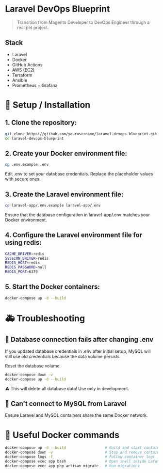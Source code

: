 # Laravel DevOps Blueprint

> Transition from Magento Developer to DevOps Engineer through a real pet project.

## Stack
- Laravel
- Docker
- GitHub Actions
- AWS (EC2)
- Terraform
- Ansible
- Prometheus + Grafana

# 🚀 Setup / Installation
## 1. Clone the repository:
```bash
git clone https://github.com/yourusername/laravel-devops-blueprint.git
cd laravel-devops-blueprint
```

## 2. Create your Docker environment file:
```bash
cp .env.example .env
```
Edit .env to set your database credentials. Replace the placeholder values with secure ones.

## 3. Create the Laravel environment file:
```bash
cp laravel-app/.env.example laravel-app/.env
```
Ensure that the database configuration in laravel-app/.env matches your Docker environment.

## 4. Configure the Laravel environment file for using redis:
```bash
CACHE_DRIVER=redis
SESSION_DRIVER=redis
REDIS_HOST=redis
REDIS_PASSWORD=null
REDIS_PORT=6379
```

## 5. Start the Docker containers:
```bash
docker-compose up -d --build
```


# 🚑 Troubleshooting
## 🔐 Database connection fails after changing .env
If you updated database credentials in .env after initial setup, MySQL will still use old credentials because the data volume persists.

Reset the database volume:
```bash
docker-compose down -v
docker-compose up -d --build
```
⚠️ This will delete all database data! Use only in development.

## 🐘 Can't connect to MySQL from Laravel
Ensure Laravel and MySQL containers share the same Docker network.


# 🐳 Useful Docker commands
```bash
docker-compose up -d --build                  # Build and start containers
docker-compose down -v                        # Stop and remove containers + volumes
docker-compose logs -f                        # Follow container logs
docker-compose exec app bash                  # Open shell inside Laravel container
docker-compose exec app php artisan migrate   # Run migrations
```
